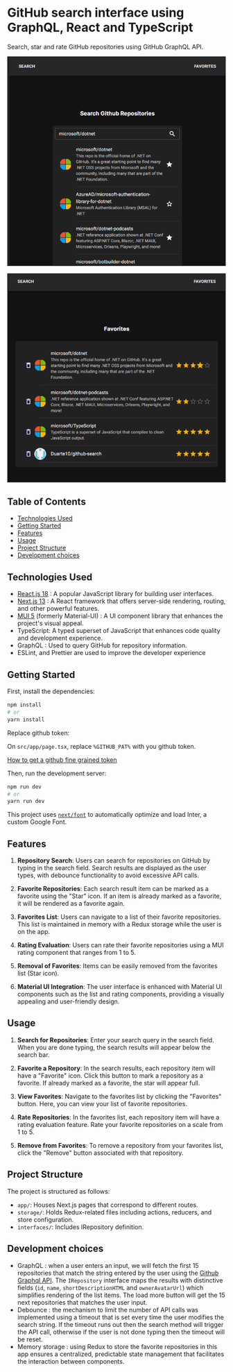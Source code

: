 <!-- omit from toc --> 
# GitHub search interface using GraphQL, React and TypeScript

Search, star and rate GitHub repositories using GitHub GraphQL API.

![Home page](docs/homepage.PNG)

![Favorites](docs/favorites.PNG)
<!-- omit from toc --> 
## Table of Contents
- [Technologies Used](#technologies-used)
- [Getting Started](#getting-started)
- [Features](#features)
- [Usage](#usage)
- [Project Structure](#project-structure)
- [Development choices](#development-choices)

## Technologies Used

- [React.js 18](https://reactjs.org/) : A popular JavaScript library for building user interfaces.
- [Next.js 13](https://nextjs.org/) : A React framework that offers server-side rendering, routing, and other powerful features.
- [MUI 5](https://mui.com/) (formerly Material-UI) : A UI component library that enhances the project's visual appeal.
- TypeScript: A typed superset of JavaScript that enhances code quality and development experience.
- GraphQL : Used to query GitHub for repository information.
- ESLint, and Prettier are used to improve the developer experience

## Getting Started

First, install the dependencies:

```bash
npm install
# or
yarn install
```

Replace github token:

On `src/app/page.tsx`, replace `%GITHUB_PAT%` with you github token.

[How to get a github fine grained token](https://docs.github.com/en/authentication/keeping-your-account-and-data-secure/managing-your-personal-access-tokens)

Then, run the development server:

```bash
npm run dev
# or
yarn run dev
```

This project uses [`next/font`](https://nextjs.org/docs/basic-features/font-optimization) to automatically optimize and load Inter, a custom Google Font.


## Features

1. **Repository Search**: Users can search for repositories on GitHub by typing in the search field. Search results are displayed as the user types, with debounce functionality to avoid excessive API calls.

2. **Favorite Repositories**: Each search result item can be marked as a favorite using the "Star" icon. If an item is already marked as a favorite, it will be rendered as a favorite again.

3. **Favorites List**: Users can navigate to a list of their favorite repositories. This list is maintained in memory with a Redux storage while the user is on the app.

4. **Rating Evaluation**: Users can rate their favorite repositories using a MUI rating component that ranges from 1 to 5.

5. **Removal of Favorites**: Items can be easily removed from the favorites list (Star icon).

6. **Material UI Integration**: The user interface is enhanced with Material UI components such as the list and rating components, providing a visually appealing and user-friendly design.

## Usage

1. **Search for Repositories**: Enter your search query in the search field. When you are done typing, the search results will appear below the search bar.

2. **Favorite a Repository**: In the search results, each repository item will have a "Favorite" icon. Click this button to mark a repository as a favorite. If already marked as a favorite, the star will appear full.

3. **View Favorites**: Navigate to the favorites list by clicking the "Favorites" button. Here, you can view your list of favorite repositories.

4. **Rate Repositories**: In the favorites list, each repository item will have a rating evaluation feature. Rate your favorite repositories on a scale from 1 to 5.

5. **Remove from Favorites**: To remove a repository from your favorites list, click the "Remove" button associated with that repository.

## Project Structure

The project is structured as follows:

- `app/`: Houses Next.js pages that correspond to different routes.
- `storage/`: Holds Redux-related files including actions, reducers, and store configuration.
- `interfaces/`: Includes IRepository definition.

## Development choices

- GraphQL : when a user enters an input, we will fetch  the first 15 repositories that match the string entered by the user using the [Github Graphql API](https://docs.github.com/en/graphql). The `IRepository` interface maps the results with distinctive fields (`id`,
  `name`, `shortDescriptionHTML` and `ownerAvatarUrl`) which simplifies rendering of the list items. The load more button will get the 15 next repositories that matches the user input. 
- Debounce : the mechanism to limit the number of API calls was implemented using a timeout that is set every time the user modifies the search string. If the timeout runs out then the search method will trigger the API call, otherwise if the user is not done typing then the timeout will be reset.
- Memory storage : using Redux to store the favorite repositories in this app ensures a centralized, predictable state management that facilitates the interaction between components.
